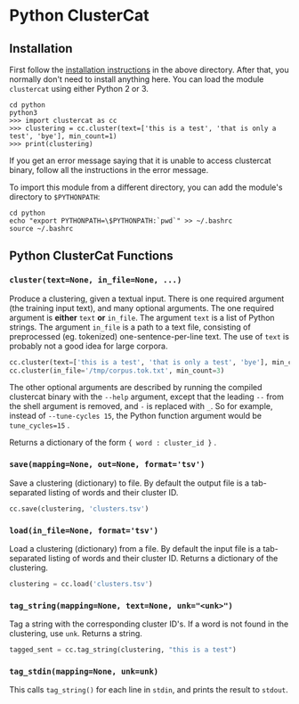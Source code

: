# Python ClusterCat


## Installation
First follow the [installation instructions](../README.md) in the above directory.
After that, you normally don't need to install anything here.  You can load the module `clustercat` using either Python 2 or 3.

    cd python
    python3
    >>> import clustercat as cc
    >>> clustering = cc.cluster(text=['this is a test', 'that is only a test', 'bye'], min_count=1)
    >>> print(clustering)

If you get an error message saying that it is unable to access clustercat binary, follow all the instructions in the error message.

To import this module from a different directory, you can add the module's directory to `$PYTHONPATH`:

    cd python
	echo "export PYTHONPATH=\$PYTHONPATH:`pwd`" >> ~/.bashrc
	source ~/.bashrc

## Python ClusterCat Functions
### `cluster(text=None, in_file=None, ...)`
Produce a clustering, given a textual input.  There is one required argument (the training input text), and many optional arguments.  The one required argument is **either** `text` **or** `in_file`.  The argument `text` is a list of Python strings.  The argument `in_file` is a path to a text file, consisting of preprocessed (eg. tokenized) one-sentence-per-line text.  The use of `text` is probably not a good idea for large corpora.

```Python
cc.cluster(text=['this is a test', 'that is only a test', 'bye'], min_count=1)
cc.cluster(in_file='/tmp/corpus.tok.txt', min_count=3)
```

The other optional arguments are described by running the compiled clustercat binary with the `--help` argument, except that the leading `--` from the shell argument is removed, and `-` is replaced with `_`.  So for example, instead of `--tune-cycles 15`, the Python function argument would be `tune_cycles=15` .

Returns a dictionary of the form `{ word : cluster_id }` .


### `save(mapping=None, out=None, format='tsv')`
Save a clustering (dictionary) to file.  By default the output file is a tab-separated listing of words and their cluster ID.

```Python
cc.save(clustering, 'clusters.tsv')
```


### `load(in_file=None, format='tsv')`
Load a clustering (dictionary) from a file.  By default the input file is a tab-separated listing of words and their cluster ID.
Returns a dictionary of the clustering.

```Python
clustering = cc.load('clusters.tsv')
```


### `tag_string(mapping=None, text=None, unk="<unk>")`
Tag a string with the corresponding cluster ID's.  If a word is not found in the clustering, use `unk`.
Returns a string.

```Python
tagged_sent = cc.tag_string(clustering, "this is a test")
```

### `tag_stdin(mapping=None, unk=unk)`
This calls `tag_string()` for each line in `stdin`, and prints the result to `stdout`.
